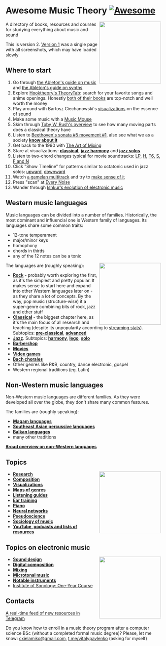Awesome Music Theory [![Awesome](https://cdn.rawgit.com/sindresorhus/awesome/d7305f38d29fed78fa85652e3a63e154dd8e8829/media/badge.svg)](https://github.com/sindresorhus/awesome)
===

<img src="https://user-images.githubusercontent.com/1491908/220568166-377d3637-b5f6-45a9-906c-a8e4a21c3778.jpg" width="200" align="right">

A directory of books, resources and courses for studying everything about music and sound

This is version 2. [Version 1](https://github.com/vpavlenko/study-music/tree/ba716e653befb6db995346732a351471d2081efc) was a single page with all screenshots, which may have loaded slowly

Where to start
---

1. Go through [the Ableton's guide on music](https://learningmusic.ableton.com/) and [the Ableton's guide on synths](https://learningsynths.ableton.com/)
2. Explore [Hooktheory's TheoryTab](https://www.hooktheory.com/theorytab): search for your favorite songs and anime openings. Honestly [both of their books](https://www.hooktheory.com/books) are top-notch and well worth the money
3. Play around with Bartosz Ciechanowski's [visualizations](https://ciechanow.ski/sound/) on the essence of sound
3. Make some music with a [Music Mouse](https://teropa.info/musicmouse/)
4. Skim through [Toby W. Rush's overview](https://tobyrush.com/theorypages/pdf/en-us/the-whole-enchilada-set.pdf) to see how many moving parts does a classical theory have
5. Listen to [Beethoven's sonata #5 movement #1](https://rawl.vercel.app/edit?a=beethoven_op10no1mov1), also see what we as a society [**know about it**](parts/beethoven_op10no1mov1.md)
5. Get back to the 1990 with [The Art of Mixing](https://youtu.be/TEjOdqZFvhY?t=25)
6. Stare at visualizations: [**classical**](parts/classical_visualizations.md), [**jazz harmony**](parts/jazz_harmony_visualizations.md) and [**jazz solos**](parts/jazz_solo_visualizations.md)
7. Listen to two-chord changes typical for movie soundtracks: [LP](https://www.youtube.com/watch?v=I33UqUhKE10), [H](https://www.youtube.com/watch?v=_LCDlv33y4M), [T6](https://www.youtube.com/watch?v=0V1Mfmdt8lA), [S](https://www.youtube.com/watch?v=rfYU1F0pJik), [F and N](https://www.youtube.com/watch?v=tHs3gdouz68)
6. Click "Show Timeline" for patterns similar to octatonic used in jazz solos: [upward](https://dig-that-lick.hfm-weimar.de/similarity_search/search?id=8855&target_layout=&group_by=&task_id=6c3656c4-724b-401a-a69a-4f874adddafc), [downward](https://dig-that-lick.hfm-weimar.de/similarity_search/search?id=8856&target_layout=&group_by=&task_id=dce240ac-68c9-49f4-90f5-636e0ad2d15b)
7. Watch [a gamelan multitrack](https://www.youtube.com/watch?v=ccHTOepjK_s) and try to [make sense of it](https://docs.google.com/document/d/1oKbYpSAcunMTvB-casuFUyiaSuHGJkJhGf5rrvfOPgE/edit)
8. Press "scan" at [Every Noise](https://everynoise.com/)
9. Wander through [Ishkur's evolution of electronic music](https://music.ishkur.com/)


Western music languages
---

Music languages can be divided into a number of families. Historically, the most dominant and influencial one is Western family of languages. Its languages share some common traits:
- 12-tone temperament
- major/minor keys
- homophony
- chords in thirds
- any of the 12 notes can be a tonic

<img src="https://user-images.githubusercontent.com/1491908/220957973-a76da180-0bf9-4ad4-b03d-8f6ff2d3a2a7.png" width="200" align="right">

The languages are (roughly speaking):
- [**Rock**](parts/rock_harmony.md) - probably worth exploring the first, as it's the simplest and pretty popular. It makes sense to start here and expand into other Western languages later on - as they share a lot of concepts. By the way, pop music (structure-wise) it a super-genre combining bits of rock, jazz and other stuff
- [**Classical**](parts/classical.md) - the biggest chapter here, as it's the main focus of all research and teaching (despite its unpopularity according to [streaming stats](https://headphonesaddict.com/music-genre-statistics/)). Subtopics: [**pre-classical**](parts/pre_classical.md), [**advanced**](parts/classical_advanced.md)
- [**Jazz**](parts/jazz.md). Subtopics: [**harmony**](parts/jazz_harmony.md), [**lego**](parts/lego.md), [**solo**](parts/jazz_solo.md)
- [**Barbershop**](parts/barbershop.md)
- [**Movies**](parts/movies.md)
- [**Video games**](parts/vgm.md)
- [**Bach chorales**](parts/bach_chorales.md)
- Other genres like R&B, country, dance electronic, gospel
- Western regional traditions (eg. Latin)

Non-Western music languages
---

Non-Western music languages are different families. As they were developed all over the globe, they don't share many common features.

The families are (roughly speaking):
- [**Maqam languages**](parts/maqam_languages.md)
- [**Southeast Asian percussive languages**](parts/se_asian_percussive.md)
- [**Balkan languages**](parts/balkan.md)
- many other traditions

[**Broad overview on non-Western languages**](parts/non_western_languages.md)



Topics
---

<img src="https://user-images.githubusercontent.com/1491908/220949769-3a8467df-3e6c-4664-a973-21c81cfe8fa0.png" width="200" align="right">

- [**Research**](parts/research.md)
- [**Composition**](parts/composition.md)
- [**Visualizations**](parts/visualizations.md)
- [**Maps of genres**](parts/maps_of_genres.md)
- [**Listening guides**](parts/listening_guides.md)
- [**Ear training**](parts/ear_training.md)
- [**Piano**](parts/piano.md)
- [**Neural networks**](parts/llms.md)
- [**Pseudoscience**](parts/pseudoscience.md)
- [**Sociology of music**](parts/sociology.md)
- [**YouTube, podcasts and lists of resources**](parts/youtube_and_podcasts.md)



Topics on electronic music
---

<img src="https://user-images.githubusercontent.com/1491908/220955095-75f3a0d3-e090-43e7-a9ae-98c5f8eb1999.png" align="right" width="200">

- [**Sound design**](parts/sound_design.md)
- [**Digital composition**](parts/digital_composition.md)
- [**Mixing**](parts/mixing.md)
- [**Microtonal music**](parts/microtonal.md)
- [**Notable instruments**](parts/instruments.md)
- [Institute of Sonology: One-Year Course](http://sonology.org/one-year-course-admission/)

Contacts
---

[A real-time feed of new resources in Telegram](https://t.me/keetezh)

Do you know how to enroll in a music theory program after a computer science BSc (without a completed formal music degree)? Please, let me know: cxielamiko@gmail.com, [t.me/vitalypavlenko](https://t.me/vitalypavlenko) (asking for myself)
